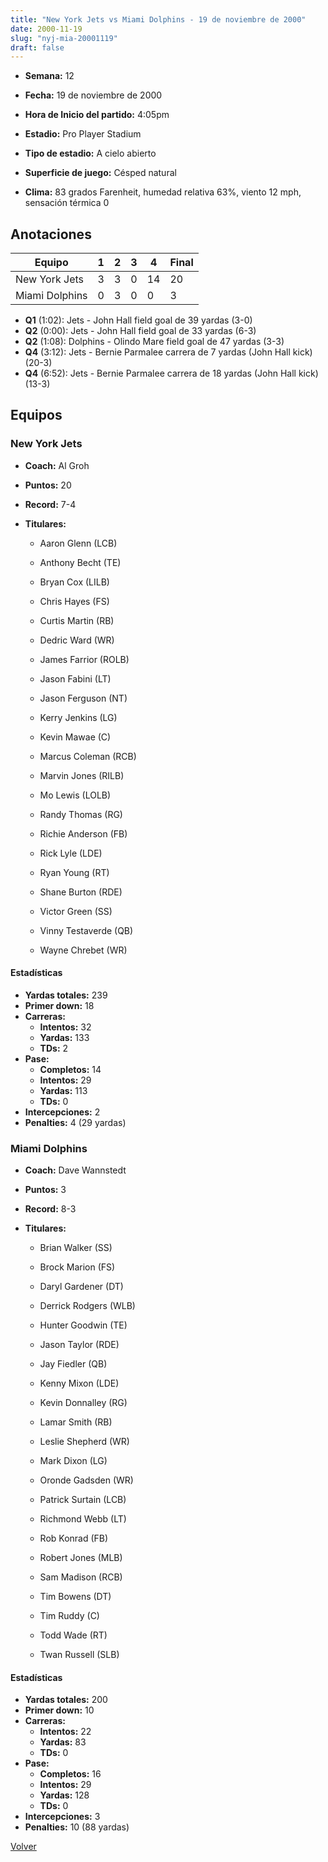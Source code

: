 ```yaml
---
title: "New York Jets vs Miami Dolphins - 19 de noviembre de 2000"
date: 2000-11-19
slug: "nyj-mia-20001119"
draft: false
---
```


* **Semana:** 12
* **Fecha:** 19 de noviembre de 2000

* **Hora de Inicio del partido:** 4:05pm
* **Estadio:** Pro Player Stadium
* **Tipo de estadio:** A cielo abierto
* **Superficie de juego:** Césped natural
* **Clima:** 83 grados Farenheit, humedad relativa 63%, viento 12 mph, sensación térmica 0





## Anotaciones
| Equipo | 1 | 2 | 3 | 4 | Final |
|--------|---|---|---|---|-------|
| New York Jets  | 3 | 3 | 0 | 14  | 20 |
| Miami Dolphins  | 0 | 3 | 0 | 0  | 3 |
* **Q1** (1:02): Jets - John Hall field goal de 39 yardas (3-0)
* **Q2** (0:00): Jets - John Hall field goal de 33 yardas (6-3)
* **Q2** (1:08): Dolphins - Olindo Mare field goal de 47 yardas (3-3)
* **Q4** (3:12): Jets - Bernie Parmalee carrera de 7 yardas (John Hall kick) (20-3)
* **Q4** (6:52): Jets - Bernie Parmalee carrera de 18 yardas (John Hall kick) (13-3)


## Equipos


### New York Jets
* **Coach:** Al Groh
* **Puntos:** 20
* **Record:** 7-4
* **Titulares:** 

  * Aaron Glenn (LCB) 

  * Anthony Becht (TE) 

  * Bryan Cox (LILB) 

  * Chris Hayes (FS) 

  * Curtis Martin (RB) 

  * Dedric Ward (WR) 

  * James Farrior (ROLB) 

  * Jason Fabini (LT) 

  * Jason Ferguson (NT) 

  * Kerry Jenkins (LG) 

  * Kevin Mawae (C) 

  * Marcus Coleman (RCB) 

  * Marvin Jones (RILB) 

  * Mo Lewis (LOLB) 

  * Randy Thomas (RG) 

  * Richie Anderson (FB) 

  * Rick Lyle (LDE) 

  * Ryan Young (RT) 

  * Shane Burton (RDE) 

  * Victor Green (SS) 

  * Vinny Testaverde (QB) 

  * Wayne Chrebet (WR) 

#### Estadísticas
* **Yardas totales:** 239
* **Primer down:** 18
* **Carreras:**
  * **Intentos:** 32
  * **Yardas:** 133
  * **TDs:** 2
* **Pase:**
  * **Completos:** 14
  * **Intentos:** 29
  * **Yardas:** 113
  * **TDs:** 0
* **Intercepciones:** 2
* **Penalties:** 4 (29 yardas)

### Miami Dolphins
* **Coach:** Dave Wannstedt
* **Puntos:** 3
* **Record:** 8-3
* **Titulares:** 

  * Brian Walker (SS) 

  * Brock Marion (FS) 

  * Daryl Gardener (DT) 

  * Derrick Rodgers (WLB) 

  * Hunter Goodwin (TE) 

  * Jason Taylor (RDE) 

  * Jay Fiedler (QB) 

  * Kenny Mixon (LDE) 

  * Kevin Donnalley (RG) 

  * Lamar Smith (RB) 

  * Leslie Shepherd (WR) 

  * Mark Dixon (LG) 

  * Oronde Gadsden (WR) 

  * Patrick Surtain (LCB) 

  * Richmond Webb (LT) 

  * Rob Konrad (FB) 

  * Robert Jones (MLB) 

  * Sam Madison (RCB) 

  * Tim Bowens (DT) 

  * Tim Ruddy (C) 

  * Todd Wade (RT) 

  * Twan Russell (SLB) 

#### Estadísticas
* **Yardas totales:** 200
* **Primer down:** 10
* **Carreras:**
  * **Intentos:** 22
  * **Yardas:** 83
  * **TDs:** 0
* **Pase:**
  * **Completos:** 16
  * **Intentos:** 29
  * **Yardas:** 128
  * **TDs:** 0
* **Intercepciones:** 3
* **Penalties:** 10 (88 yardas)


[Volver](/historia/2000)
